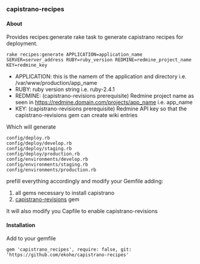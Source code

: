 ### capistrano-recipes

#### About
Provides recipes:generate rake task to generate capistrano recipes for deployment.

```
rake recipes:generate APPLICATION=application_name SERVER=server_address RUBY=ruby_version REDMINE=redmine_project_name KEY=redmine_key
```

- APPLICATION: this is the namem of the application and directory i.e. /var/www/production/app_name
- RUBY: ruby version string i.e. ruby-2.4.1
- REDMINE: (capistrano-revisions prerequisite) Redmine project name as seen in https://redmine.domain.com/projects/app_name i.e. app_name
- KEY: (capistrano-revisions prerequisite) Redmine API key so that the capistrano-revisions gem can create wiki entries

Which will generate

```
config/deploy.rb
config/deploy/develop.rb
config/deploy/staging.rb
config/deploy/production.rb
config/environments/develop.rb
config/environments/staging.rb
config/environments/production.rb
```

prefill everything accordingly and modify your Gemfile adding:

1. all gems necessary to install capistrano
1. [capistrano-revisions](https://github.com/maverick9000/capistrano-revisions) gem

It will also modify you Capfile to enable capistrano-revisions

#### Installation

Add to your gemfile

```
gem 'capistrano_recipes', require: false, git: 'https://github.com/ekohe/capistrano-recipes'
```
